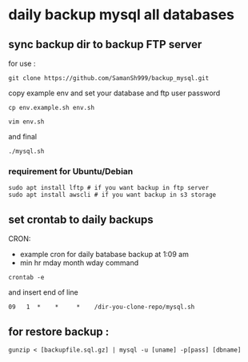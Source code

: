 # daily backup mysql all databases

## sync backup dir to backup FTP server


for use :

```
git clone https://github.com/SamanSh999/backup_mysql.git
```

copy example env and set your database and ftp user password

```
cp env.example.sh env.sh 

vim env.sh 
```

and final

```
./mysql.sh
```

### requirement for Ubuntu/Debian

```
sudo apt install lftp # if you want backup in ftp server
sudo apt install awscli # if you want backup in s3 storage
```

## set crontab to daily backups 

CRON:
- example cron for daily batabase backup at 1:09 am
- min  hr mday month wday command

```
crontab -e
```
and insert end of line

```
09   1  *    *     *    /dir-you-clone-repo/mysql.sh
```

## for restore backup :

```
gunzip < [backupfile.sql.gz] | mysql -u [uname] -p[pass] [dbname]
```